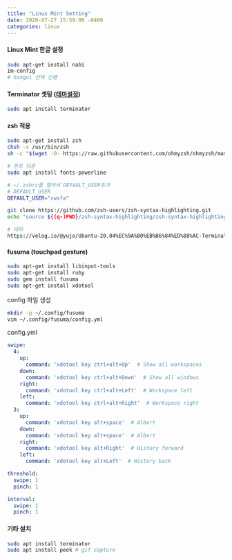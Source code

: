 ```yaml
---
title: "Linux Mint Setting"
date: 2020-07-27 15:59:00 -0400
categories: linux
---
```


#### Linux Mint 한글 설정

```bash
sudo apt-get install nabi
im-config
# hangul 선택 진행
```

#### Terminator 셋팅 ([테마설정](https://github.com/EliverLara/terminator-themes))

```bash
sudo apt install terminator
```

#### zsh 적용

```bash
sudo apt-get install zsh
chsh -s /usr/bin/zsh
sh -c "$(wget -O- https://raw.githubusercontent.com/ohmyzsh/ohmyzsh/master/tools/install.sh)"

# 폰트 다운
sudo apt install fonts-powerline

# ~/.zshrc를 열어서 DEFAULT_USER추가
# DEFAULT_USER
DEFAULT_USER="cwsfa"

git clone https://github.com/zsh-users/zsh-syntax-highlighting.git
echo "source ${(q-)PWD}/zsh-syntax-highlighting/zsh-syntax-highlighting.zsh" >> ${ZDOTDIR:-$HOME}/.zshrc

# 테마
https://velog.io/@yujo/Ubuntu-20.04%EC%9A%B0%EB%B6%84%ED%88%AC-Terminal-%EC%84%B8%ED%8C%85

```

#### fusuma (touchpad gesture)

```bash
sudo apt-get install libinput-tools
sudo apt-get install ruby
sudo gem install fusuma
sudo apt-get install xdotool
```

config 파일 생성

```bash
mkdir -p ~/.config/fusuma
vim ~/.config/fusuma/config.yml
```

config.yml

```yaml
swipe:
  4:
    up:
      command: 'xdotool key ctrl+alt+Up'  # Show all workspaces
    down:
      command: 'xdotool key ctrl+alt+Down'  # Show all windows
    right:
      command: 'xdotool key ctrl+alt+Left'  # Workspace left
    left:
      command: 'xdotool key ctrl+alt+Right'  # Workspace right
  3:
    up:
      command: 'xdotool key alt+space'  # Albert
    down:
      command: 'xdotool key alt+space'  # Albert
    right:
      command: 'xdotool key alt+Right'  # History forward
    left:
      command: 'xdotool key alt+Left'  # History back

threshold:
  swipe: 1
  pinch: 1

interval:
  swipe: 1
  pinch: 1
```

#### 기타 설치

```bash
sudo apt install terminator
sudo apt install peek # gif capture
```
